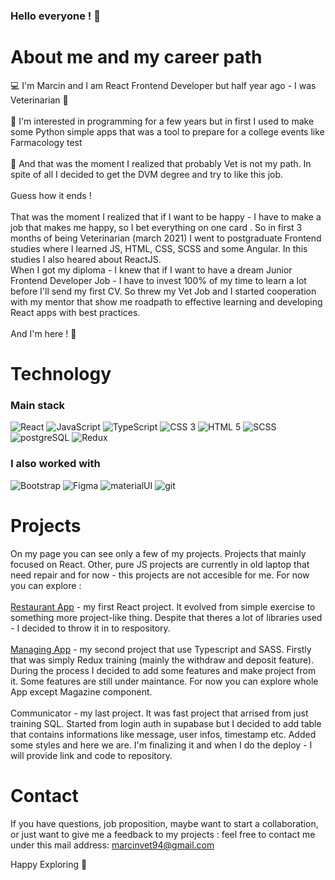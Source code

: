 ### Hello everyone ! 👋

# About me and my career path
💻 I'm Marcin and I am React Frontend Developer but half year ago - I was Veterinarian 🐶 <br>
<br>
🐍 I'm interested in programming for a few years but in first I used to make some Python simple apps that was a tool to prepare for a college events like Farmacology test <br>
<br>
🎯 And that was the moment I realized that probably Vet is not my path. In spite of all I decided to get the DVM degree and try to like this job. <br>
<br>
Guess how it ends ! <br>
<br>
That was the moment I realized that if I want to be happy - I have to make a job that makes me happy, so I bet everything on one card . So in first 3 months of being Veterinarian (march 2021) I went to postgraduate Frontend studies where I learned JS, HTML, CSS, SCSS and some Angular. In this studies I also heared about ReactJS. <br>
When I got my diploma - I knew that if I want to have a dream Junior Frontend Developer Job - I have to invest 100% of my time to learn a lot before I'll send my first CV. So threw my Vet Job and I started cooperation with my mentor that show me roadpath to effective learning and developing React apps with best practices.
<br>
<br>
And I'm here ! 👋

# Technology
### Main stack
<p>
<img alt="React" src="https://img.shields.io/badge/React-49cfec?logo=React&logoColor=white&style=ShieldStyle" />  
<img alt="JavaScript" src="https://img.shields.io/badge/JavaScript-f0bc05?logo=Javascript&logoColor=black&style=ShieldStyle" />
<img alt="TypeScript" src="https://img.shields.io/badge/TypeScript-4179b9?logo=Typescript&logoColor=white&style=ShieldStyle" />
<img alt="CSS 3" src="https://img.shields.io/badge/CSS-blue?logo=CSS3&logoColor=white&style=ShieldStyle" />
<img alt="HTML 5" src="https://img.shields.io/badge/HTML-d94b2a?logo=HTML5&logoColor=white&style=ShieldStyle" />
<img alt="SCSS" src="https://img.shields.io/badge/SCSS-c16191?logo=SASS&logoColor=white&style=ShieldStyle" />
<img alt="postgreSQL" src="https://img.shields.io/badge/postgreSQL-007a34?logo=postgreSQL&logoColor=white&style=ShieldStyle" />
<img alt="Redux" src="https://img.shields.io/badge/Redux-7046b3?logo=Redux&logoColor=white&style=ShieldStyle" />
</p>

### I also worked with
<p>
<img alt="Bootstrap" src="https://img.shields.io/badge/Bootstrap-7046b3?logo=Bootstrap&logoColor=white&style=ShieldStyle" />  
<img alt="Figma" src="https://img.shields.io/badge/Figma-f86e5f?logo=Figma&logoColor=white&style=ShieldStyle" />
<img alt="materialUI" src="https://img.shields.io/badge/Material UI-007a34?logo=Materialui&logoColor=white&style=ShieldStyle" />
<img alt="git" src="https://img.shields.io/badge/GIT-black?logo=GIT&logoColor=white&style=ShieldStyle" />
</p>

# Projects
On my page you can see only a few of my projects. Projects that mainly focused on React. Other, pure JS projects are currently in old laptop that need repair and for now - this projects are not accesible for me.
For now you can explore :
<br>
<br>[Restaurant App](https://github.com/MartinMadeIt/RestaurantApp) - my first React project. It evolved from simple exercise to something more project-like thing. Despite that theres a lot of libraries used - I decided to throw it in to respository.
<br>
<br>[Managing App](https://github.com/MartinMadeIt/ManagingApp) - my second project that use Typescript and SASS. Firstly that was simply Redux training (mainly the withdraw and deposit feature). During the process I decided to add some features and make project from it. Some features are still under maintance. For now you can explore whole App except Magazine component. 
<br>
<br>
Communicator - my last project. It was fast project that arrised from just training SQL. Started from login auth in supabase but I decided to add table that contains informations like message, user infos, timestamp etc. Added some styles and here we are. I'm finalizing it and when I do the deploy - I will  provide link and code to repository.


# Contact
If you have questions, job proposition, maybe want to start a collaboration, or just want to give me a feedback to my projects : feel free to contact me under this mail address: marcinvet94@gmail.com


Happy Exploring 💪
